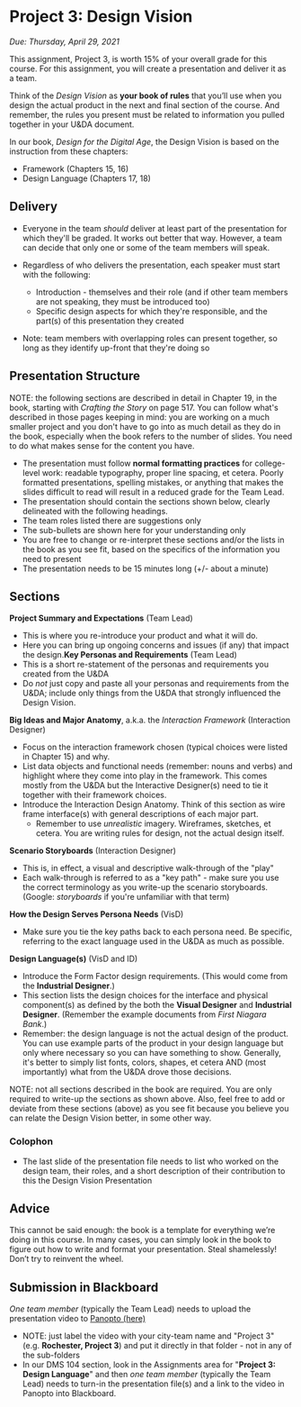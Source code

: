 # Project 3: Design Vision

*Due: Thursday, April 29, 2021*

This assignment, Project 3, is worth 15% of your overall grade for this course. For this assignment, you will create a presentation and deliver it as a team.

Think of the *Design Vision* as **your book of rules** that you’ll use when you design the actual product in the next and final section of the course. And remember, the rules you present must be related to information you pulled together in your U&DA document.

In our book, *Design for the Digital Age*, the Design Vision is based on the instruction from these chapters:

- Framework (Chapters 15, 16)
- Design Language (Chapters 17, 18)

## Delivery

- Everyone in the team *should* deliver at least part of the presentation for which they'll be graded.  It works out better that way.  However, a team can decide that only one or some of the team members will speak.
- Regardless of who delivers the presentation, each speaker must start with the following:
  - Introduction - themselves and their role (and if other team members are not speaking, they must be introduced too)
  - Specific design aspects for which they're responsible, and the part(s) of this presentation they created 

- Note: team members with overlapping roles can present together, so long as they identify up-front that they're doing so

## Presentation Structure

NOTE: the following sections are described in detail in Chapter 19, in the book, starting with *Crafting the Story* on page 517. You can follow what's described in those pages keeping in mind: you are working on a much smaller project and you don't have to go into as much detail as they do in the book, especially when the book refers to the number of slides. You need to do what makes sense for the content you have.

-  The presentation must follow **normal formatting practices** for college-level work: readable typography, proper line spacing, et cetera. Poorly formatted presentations, spelling mistakes, or anything that makes the slides difficult to read will result in a reduced grade for the Team Lead.
-  The presentation should contain the sections shown below, clearly delineated with the following headings.
  - The team roles listed there are suggestions only
  - The sub-bullets are shown here for your understanding only
  - You are free to change or re-interpret these sections and/or the lists in the book as you see fit, based on the specifics of the information you need to present
-  The presentation needs to be 15 minutes long (+/- about a minute)

## Sections

**Project Summary and Expectations** (Team Lead)
  - This is where you re-introduce your product and what it will do.
  - Here you can bring up ongoing concerns and issues (if any) that impact the design.**Key Personas and Requirements** (Team Lead)
  - This is a short re-statement of the personas and requirements you created from the U&DA
  - Do *not* just copy and paste all your personas and requirements from the U&DA; include only things from the U&DA that strongly influenced the Design Vision.

**Big Ideas and Major Anatomy**, a.k.a. the *Interaction Framework* (Interaction Designer)
  - Focus on the interaction framework chosen (typical choices were listed in Chapter 15) and why.
  - List data objects and functional needs (remember: nouns and verbs) and highlight where they come into play in the framework. This comes mostly from the U&DA but the Interactive Designer(s) need to tie it together with their framework choices.
  - Introduce the Interaction Design Anatomy. Think of this section as wire frame interface(s) with general descriptions of each major part.
    - Remember to use *unrealistic* imagery. Wireframes, sketches, et cetera. You are writing rules for design, not the actual design itself.

**Scenario Storyboards** (Interaction Designer)
  - This is, in effect, a visual and descriptive walk-through of the "play"
  - Each walk-through is referred to as a "key path" - make sure you use the correct terminology as you write-up the scenario storyboards. (Google: *storyboards* if you're unfamiliar with that term)

**How the Design Serves Persona Needs** (VisD)
  - Make sure you tie the key paths back to each persona need. Be specific, referring to the exact language used in the U&DA as much as possible.

**Design Language(s)** (VisD and ID)
  - Introduce the Form Factor design requirements. (This would come from the **Industrial Designer**.)
  - This section lists the design choices for the interface and physical component(s) as defined by the both the **Visual Designer** and **Industrial Designer**. (Remember the example documents from *First Niagara Bank*.)
  - Remember: the design language is not the actual design of the product. You can use example parts of the product in your design language but only where necessary so you can have something to show. Generally, it's better to simply list fonts, colors, shapes, et cetera AND (most importantly) what from the U&DA drove those decisions.

NOTE: not all sections described in the book are required. You are only required to write-up the sections as shown above.  Also, feel free to add or deviate from these sections (above) as you see fit because you believe you can relate the Design Vision better, in some other way.

### Colophon

-  The last slide of the presentation file needs to list who worked on the design team, their roles, and a short description of their contribution to this the Design Vision Presentation

## Advice

This cannot be said enough: the book is a template for everything we’re doing in this course. In many cases, you can simply look in the book to figure out how to write and format your presentation. Steal shamelessly! Don’t try to reinvent the wheel.

## Submission in Blackboard

*One team member* (typically the Team Lead) needs to upload the presentation video to [Panopto (here)](https://rochester.hosted.panopto.com/Panopto/Pages/Sessions/List.aspx#folderID=%2249b042bd-82bb-4b9a-85f8-acec011bd1ff%22)

- NOTE: just label the video with your city-team name and "Project 3" (e.g. **Rochester, Project 3**) and put it directly in that folder - not in any of the sub-folders
- In our DMS 104 section, look in the Assignments area for "**Project 3: Design Language**" and then *one team member* (typically the Team Lead) needs to turn-in the presentation file(s) and a link to the video in Panopto into Blackboard. 